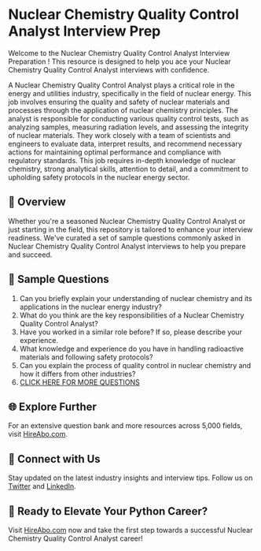 # Nuclear Chemistry Quality Control Analyst Interview Prep

Welcome to the Nuclear Chemistry Quality Control Analyst Interview Preparation ! This resource is designed to help you ace your Nuclear Chemistry Quality Control Analyst interviews with confidence.

A Nuclear Chemistry Quality Control Analyst plays a critical role in the energy and utilities industry, specifically in the field of nuclear energy. This job involves ensuring the quality and safety of nuclear materials and processes through the application of nuclear chemistry principles. The analyst is responsible for conducting various quality control tests, such as analyzing samples, measuring radiation levels, and assessing the integrity of nuclear materials. They work closely with a team of scientists and engineers to evaluate data, interpret results, and recommend necessary actions for maintaining optimal performance and compliance with regulatory standards. This job requires in-depth knowledge of nuclear chemistry, strong analytical skills, attention to detail, and a commitment to upholding safety protocols in the nuclear energy sector.

## 🚀 Overview

Whether you're a seasoned Nuclear Chemistry Quality Control Analyst or just starting in the field, this repository is tailored to enhance your interview readiness. We've curated a set of sample questions commonly asked in Nuclear Chemistry Quality Control Analyst interviews to help you prepare and succeed.

## 📝 Sample Questions

1. Can you briefly explain your understanding of nuclear chemistry and its applications in the nuclear energy industry?
2. What do you think are the key responsibilities of a Nuclear Chemistry Quality Control Analyst?
3. Have you worked in a similar role before? If so, please describe your experience.
4. What knowledge and experience do you have in handling radioactive materials and following safety protocols?
5. Can you explain the process of quality control in nuclear chemistry and how it differs from other industries?
6. [CLICK HERE FOR MORE QUESTIONS](https://hireabo.com/job/20_3_38/Nuclear%20Chemistry%20Quality%20Control%20Analyst)

## 🌐 Explore Further

For an extensive question bank and more resources across 5,000 fields, visit [HireAbo.com](https://www.hireabo.com).

## 📱 Connect with Us

Stay updated on the latest industry insights and interview tips. Follow us on [Twitter](https://twitter.com/hireabo) and [LinkedIn](https://www.linkedin.com/in/hire-abo-3609972a8/).

## 🚀 Ready to Elevate Your Python Career?

Visit [HireAbo.com](https://www.hireabo.com) now and take the first step towards a successful Nuclear Chemistry Quality Control Analyst career!